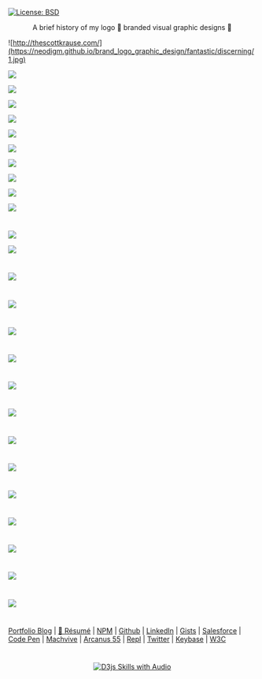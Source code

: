 [![License: BSD](https://badgen.net/badge/license/BSD/orange)](https://opensource.org/licenses/BSD-3-Clause)

<p align="center">
A brief history of my logo 🍰 branded visual graphic designs 🚀
</p>

![http://thescottkrause.com/](https://neodigm.github.io/brand_logo_graphic_design/fantastic/discerning/1.jpg)

![](https://neodigm.github.io/brand_logo_graphic_design/fantastic/discerning/2.jpg)

![](https://neodigm.github.io/brand_logo_graphic_design/fantastic/discerning/3.jpg)

![](https://neodigm.github.io/brand_logo_graphic_design/fantastic/discerning/23.gif)

![](https://neodigm.github.io/brand_logo_graphic_design/fantastic/discerning/4.jpg)

![](https://neodigm.github.io/brand_logo_graphic_design/fantastic/discerning/5.jpg)

![](https://neodigm.github.io/brand_logo_graphic_design/fantastic/discerning/6.jpg)

![](https://neodigm.github.io/brand_logo_graphic_design/fantastic/discerning/7.jpg)

![](https://neodigm.github.io/brand_logo_graphic_design/fantastic/discerning/8.jpg)

![](https://neodigm.github.io/brand_logo_graphic_design/fantastic/discerning/9.jpg)

![](https://neodigm.github.io/brand_logo_graphic_design/fantastic/discerning/10.jpg)
#
![](https://neodigm.github.io/brand_logo_graphic_design/fantastic/discerning/11.jpg)

![](https://neodigm.github.io/brand_logo_graphic_design/fantastic/discerning/12.jpg)
#
![](https://neodigm.github.io/brand_logo_graphic_design/fantastic/discerning/13.jpg)
#
![](https://neodigm.github.io/brand_logo_graphic_design/fantastic/discerning/14.jpg)
#
![](https://neodigm.github.io/brand_logo_graphic_design/fantastic/discerning/15.jpg)
#
![](https://neodigm.github.io/brand_logo_graphic_design/fantastic/discerning/16.jpg)
#
![](https://neodigm.github.io/brand_logo_graphic_design/fantastic/discerning/17.jpg)
#
![](https://neodigm.github.io/brand_logo_graphic_design/fantastic/discerning/18.jpg)
#
![](https://neodigm.github.io/brand_logo_graphic_design/fantastic/discerning/19.jpg)
#
![](https://neodigm.github.io/brand_logo_graphic_design/fantastic/discerning/20.jpg)
#
![](https://neodigm.github.io/brand_logo_graphic_design/fantastic/discerning/21.jpg)
#
![](https://neodigm.github.io/brand_logo_graphic_design/fantastic/discerning/24.jpg)
#
![](https://neodigm.github.io/brand_logo_graphic_design/fantastic/discerning/25.jpg)
#
![](https://neodigm.github.io/brand_logo_graphic_design/fantastic/discerning/26.jpg)
#
![](https://neodigm.github.io/brand_logo_graphic_design/fantastic/discerning/the_legend_of_tacocat.jpg)
#
[Portfolio Blog](https://www.theScottKrause.com) |
[🚀 Résumé](https://thescottkrause.com/Arcanus_Scott_C_Krause_2020.pdf) |
[NPM](https://www.npmjs.com/~neodigm) |
[Github](https://github.com/neodigm) |
[LinkedIn](https://www.linkedin.com/in/neodigm24/) |
[Gists](https://gist.github.com/neodigm) |
[Salesforce](https://trailblazer.me/id/skrause) |
[Code Pen](https://codepen.io/neodigm24) |
[Machvive](https://machvive.com/) |
[Arcanus 55](https://www.arcanus55.com/) |
[Repl](https://repl.it/@neodigm) |
[Twitter](https://twitter.com/neodigm24) |
[Keybase](https://keybase.io/neodigm) |
[W3C](https://www.w3.org/users/123844)
#

<p align="center">
  <a target="_blank" href="https://thescottkrause.com/d3_datavis_skills.html">
  <img src="https://neodigm.github.io/brand_logo_graphic_design/fantastic/discerning/22.jpg" title="D3js Skills with Audio">
  </a>
</p>
